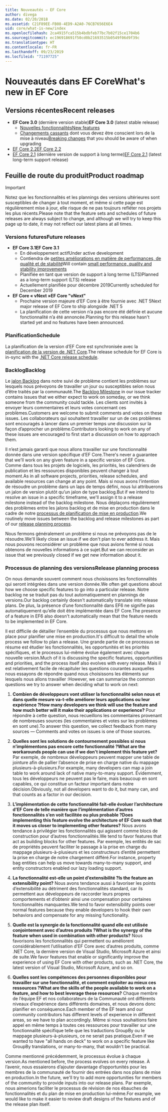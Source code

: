 ```yaml
---
title: Nouveautés – EF Core
author: divega
ms.date: 02/20/2018
ms.assetid: C21F89EE-FB08-4ED9-A2A0-76CB7656E6E4
uid: core/what-is-new/index
ms.openlocfilehash: 2ca4915fca515b4bdbfeb77bc7b02f15ce1704b6
ms.sourcegitcommit: ec196918691f50cd0b21693515b0549f06d9f39c
ms.translationtype: HT
ms.contentlocale: fr-FR
ms.lasthandoff: 09/23/2019
ms.locfileid: "71197725"
---
```

# <a name="whats-new-in-ef-core"></a><span data-ttu-id="5091c-102">Nouveautés dans EF Core</span><span class="sxs-lookup"><span data-stu-id="5091c-102">What's new in EF Core</span></span>

## <a name="recent-releases"></a><span data-ttu-id="5091c-103">Versions récentes</span><span class="sxs-lookup"><span data-stu-id="5091c-103">Recent releases</span></span>

- <span data-ttu-id="5091c-104">**EF Core 3.0** (dernière version stable)</span><span class="sxs-lookup"><span data-stu-id="5091c-104">**EF Core 3.0** (latest stable release)</span></span> 
  - [<span data-ttu-id="5091c-105">Nouvelles fonctionnalités</span><span class="sxs-lookup"><span data-stu-id="5091c-105">New features</span></span>](xref:core/what-is-new/ef-core-3.0/index) 
  - <span data-ttu-id="5091c-106">[Changements cassants](xref:core/what-is-new/ef-core-3.0/breaking-changes) dont vous devez être conscient lors de la mise à niveau</span><span class="sxs-lookup"><span data-stu-id="5091c-106">[Breaking changes](xref:core/what-is-new/ef-core-3.0/breaking-changes) that you should be aware of when upgrading</span></span>
- [<span data-ttu-id="5091c-107">EF Core 2.2</span><span class="sxs-lookup"><span data-stu-id="5091c-107">EF Core 2.2</span></span>](xref:core/what-is-new/ef-core-2.2)
- <span data-ttu-id="5091c-108">[EF Core 2.1](xref:core/what-is-new/ef-core-2.1) (dernière version de support à long terme)</span><span class="sxs-lookup"><span data-stu-id="5091c-108">[EF Core 2.1](xref:core/what-is-new/ef-core-2.1) (latest long-term support release)</span></span>

## <a name="product-roadmap"></a><span data-ttu-id="5091c-109">Feuille de route du produit</span><span class="sxs-lookup"><span data-stu-id="5091c-109">Product roadmap</span></span>

> [!IMPORTANT]
> <span data-ttu-id="5091c-110">Notez que les fonctionnalités et les plannings des versions ultérieures sont susceptibles de changer à tout moment, et même si cette page est régulièrement mise à jour, elle risque de ne pas toujours refléter nos projets les plus récents.</span><span class="sxs-lookup"><span data-stu-id="5091c-110">Please note that the feature sets and schedules of future releases are always subject to change, and although we will try to keep this page up to date, it may not reflect our latest plans at all times.</span></span>

### <a name="future-releases"></a><span data-ttu-id="5091c-111">Versions futures</span><span class="sxs-lookup"><span data-stu-id="5091c-111">Future releases</span></span>

- <span data-ttu-id="5091c-112">**EF Core 3.1**</span><span class="sxs-lookup"><span data-stu-id="5091c-112">**EF Core 3.1**</span></span>  
  - <span data-ttu-id="5091c-113">En développement actif</span><span class="sxs-lookup"><span data-stu-id="5091c-113">Under active development</span></span>
  - <span data-ttu-id="5091c-114">Contiendra de [petites améliorations en matière de performances, de qualité et de stabilité](https://github.com/aspnet/EntityFrameworkCore/issues?q=is%3Aopen+is%3Aissue+milestone%3A3.1.0+sort%3Areactions-desc)</span><span class="sxs-lookup"><span data-stu-id="5091c-114">Will contain [small performance, quality and stability improvements](https://github.com/aspnet/EntityFrameworkCore/issues?q=is%3Aopen+is%3Aissue+milestone%3A3.1.0+sort%3Areactions-desc)</span></span>
  - <span data-ttu-id="5091c-115">Planifiée en tant que version de support à long terme (LTS)</span><span class="sxs-lookup"><span data-stu-id="5091c-115">Planned as a long-term support (LTS) release</span></span>
  - <span data-ttu-id="5091c-116">Actuellement planifiée pour décembre 2019</span><span class="sxs-lookup"><span data-stu-id="5091c-116">Currently scheduled for December 2019</span></span>
- <span data-ttu-id="5091c-117">**EF Core « vNext »**</span><span class="sxs-lookup"><span data-stu-id="5091c-117">**EF Core "vNext"**</span></span>   
  - <span data-ttu-id="5091c-118">Prochaine version majeure d’EF Core à être fournie avec .NET 5</span><span class="sxs-lookup"><span data-stu-id="5091c-118">Next major release of EF Core to ship alongside .NET 5</span></span>
  - <span data-ttu-id="5091c-119">La planification de cette version n’a pas encore été définie et aucune fonctionnalité n’a été annoncée.</span><span class="sxs-lookup"><span data-stu-id="5091c-119">Planning for this release hasn't started yet and no features have been announced.</span></span>  

### <a name="schedule"></a><span data-ttu-id="5091c-120">Planification</span><span class="sxs-lookup"><span data-stu-id="5091c-120">Schedule</span></span>

<span data-ttu-id="5091c-121">La planification de la version d’EF Core est synchronisée avec la [planification de la version de .NET Core](https://github.com/dotnet/core/blob/master/roadmap.md).</span><span class="sxs-lookup"><span data-stu-id="5091c-121">The release schedule for EF Core is in-sync with the [.NET Core release schedule](https://github.com/dotnet/core/blob/master/roadmap.md).</span></span>

### <a name="backlog"></a><span data-ttu-id="5091c-122">Backlog</span><span class="sxs-lookup"><span data-stu-id="5091c-122">Backlog</span></span>

<span data-ttu-id="5091c-123">Le [jalon Backlog](https://github.com/aspnet/EntityFrameworkCore/issues?q=is%3Aopen+is%3Aissue+milestone%3ABacklog+sort%3Areactions-%2B1-desc) dans notre suivi de problème contient les problèmes sur lesquels nous prévoyons de travailler un jour ou susceptibles selon nous d’être traités par la communauté.</span><span class="sxs-lookup"><span data-stu-id="5091c-123">The [Backlog Milestone](https://github.com/aspnet/EntityFrameworkCore/issues?q=is%3Aopen+is%3Aissue+milestone%3ABacklog+sort%3Areactions-%2B1-desc) in our issue tracker contains issues that we either expect to work on someday, or we think someone from the community could tackle.</span></span>
<span data-ttu-id="5091c-124">Les clients sont invités à envoyer leurs commentaires et leurs votes concernant ces problèmes.</span><span class="sxs-lookup"><span data-stu-id="5091c-124">Customers are welcome to submit comments and votes on these issues.</span></span>
<span data-ttu-id="5091c-125">Les collaborateurs qui souhaitent travailler sur un de ces problèmes sont encouragés à lancer dans un premier temps une discussion sur la façon d’approcher un problème.</span><span class="sxs-lookup"><span data-stu-id="5091c-125">Contributors looking to work on any of these issues are encouraged to first start a discussion on how to approach them.</span></span>

<span data-ttu-id="5091c-126">Il n’est jamais garanti que nous allons travailler sur une fonctionnalité donnée dans une version spécifique d’EF Core.</span><span class="sxs-lookup"><span data-stu-id="5091c-126">There's never a guarantee that we'll work on any given feature in a specific version of EF Core.</span></span>
<span data-ttu-id="5091c-127">Comme dans tous les projets de logiciels, les priorités, les calendriers de publication et les ressources disponibles peuvent changer à tout moment.</span><span class="sxs-lookup"><span data-stu-id="5091c-127">As in all software projects, priorities, release schedules, and available resources can change at any point.</span></span>
<span data-ttu-id="5091c-128">Mais si nous avons l’intention de résoudre un problème dans un laps de temps défini, nous lui attribuerons un jalon de version plutôt qu’un jalon de type backlog.</span><span class="sxs-lookup"><span data-stu-id="5091c-128">But if we intend to resolve an issue in a specific timeframe, we'll assign it to a release milestone instead of the backlog milestone.</span></span>
<span data-ttu-id="5091c-129">Nous déplaçons régulièrement des problèmes entre les jalons backlog et de mise en production dans le cadre de notre [processus de planification de mise en production](#release-planning-process).</span><span class="sxs-lookup"><span data-stu-id="5091c-129">We routinely move issues between the backlog and release milestones as part of our [release planning process](#release-planning-process).</span></span>

<span data-ttu-id="5091c-130">Nous fermons généralement un problème si nous ne prévoyons pas de le résoudre.</span><span class="sxs-lookup"><span data-stu-id="5091c-130">We'll likely close an issue if we don't plan to ever address it.</span></span>
<span data-ttu-id="5091c-131">Mais nous pouvons reconsidérer un problème que nous avions fermé si nous obtenons de nouvelles informations à ce sujet.</span><span class="sxs-lookup"><span data-stu-id="5091c-131">But we can reconsider an issue that we previously closed if we get new information about it.</span></span>

### <a name="release-planning-process"></a><span data-ttu-id="5091c-132">Processus de planning des versions</span><span class="sxs-lookup"><span data-stu-id="5091c-132">Release planning process</span></span>

<span data-ttu-id="5091c-133">On nous demande souvent comment nous choisissons les fonctionnalités qui seront intégrées dans une version donnée.</span><span class="sxs-lookup"><span data-stu-id="5091c-133">We often get questions about how we choose specific features to go into a particular release.</span></span>
<span data-ttu-id="5091c-134">Notre backlog ne se traduit pas du tout automatiquement en plannings de versions.</span><span class="sxs-lookup"><span data-stu-id="5091c-134">Our backlog certainly doesn't automatically translate into release plans.</span></span>
<span data-ttu-id="5091c-135">De plus, la présence d’une fonctionnalité dans EF6 ne signifie pas automatiquement qu’elle doit être implémentée dans EF Core.</span><span class="sxs-lookup"><span data-stu-id="5091c-135">The presence of a feature in EF6 also doesn't automatically mean that the feature needs to be implemented in EF Core.</span></span>

<span data-ttu-id="5091c-136">Il est difficile de détailler l’ensemble du processus que nous mettons en place pour planifier une mise en production.</span><span class="sxs-lookup"><span data-stu-id="5091c-136">It's difficult to detail the whole process we follow to plan a release.</span></span>
<span data-ttu-id="5091c-137">Une grande partie de ce processus se résume est étudier les fonctionnalités, les opportunités et les priorités spécifiques, et le processus lui-même évolue également avec chaque nouvelle version.</span><span class="sxs-lookup"><span data-stu-id="5091c-137">Much of it is discussing the specific features, opportunities and priorities, and the process itself also evolves with every release.</span></span>
<span data-ttu-id="5091c-138">Mais il est relativement facile de récapituler les questions courantes auxquelles nous essayons de répondre quand nous choisissons les éléments sur lesquels nous allons travailler :</span><span class="sxs-lookup"><span data-stu-id="5091c-138">However, we can summarize the common questions we try to answer when deciding what to work on next:</span></span>

1. <span data-ttu-id="5091c-139">**Combien de développeurs vont utiliser la fonctionnalité selon nous et dans quelle mesure va-t-elle améliorer leurs applications ou leur expérience ?**</span><span class="sxs-lookup"><span data-stu-id="5091c-139">**How many developers we think will use the feature and how much better will it make their applications or experience?**</span></span> <span data-ttu-id="5091c-140">Pour répondre à cette question, nous recueillons les commentaires provenant de nombreuses sources (les commentaires et votes sur les problèmes en sont une).</span><span class="sxs-lookup"><span data-stu-id="5091c-140">To answer this question, we collect feedback from many sources — Comments and votes on issues is one of those sources.</span></span>

2. <span data-ttu-id="5091c-141">**Quelles sont les solutions de contournement possibles si nous n’implémentons pas encore cette fonctionnalité ?**</span><span class="sxs-lookup"><span data-stu-id="5091c-141">**What are the workarounds people can use if we don't implement this feature yet?**</span></span> <span data-ttu-id="5091c-142">Par exemple, de nombreux développeurs peuvent mapper une table de jointure afin de pallier l’absence de prise en charge native du mappage plusieurs-à-plusieurs.</span><span class="sxs-lookup"><span data-stu-id="5091c-142">For example, many developers can map a join table to work around lack of native many-to-many support.</span></span> <span data-ttu-id="5091c-143">Évidemment, tous les développeurs ne peuvent pas le faire, mais beaucoup en sont capables, ce qui constitue un facteur important dans notre décision.</span><span class="sxs-lookup"><span data-stu-id="5091c-143">Obviously, not all developers want to do it, but many can, and that counts as a factor in our decision.</span></span>

3. <span data-ttu-id="5091c-144">**L’implémentation de cette fonctionnalité fait-elle évoluer l’architecture d’EF Core de telle manière que l’implémentation d’autres fonctionnalités s’en voit facilitée ou plus probable ?**</span><span class="sxs-lookup"><span data-stu-id="5091c-144">**Does implementing this feature evolve the architecture of EF Core such that it moves us closer to implementing other features?**</span></span> <span data-ttu-id="5091c-145">Nous avons tendance à privilégier les fonctionnalités qui agissent comme blocs de construction pour d’autres fonctionnalités.</span><span class="sxs-lookup"><span data-stu-id="5091c-145">We tend to favor features that act as building blocks for other features.</span></span> <span data-ttu-id="5091c-146">Par exemple, les entités de sac de propriétés peuvent faciliter le passage à la prise en charge du mappage plusieurs-à-plusieurs et les constructeurs d’entité permettent la prise en charge de notre chargement différé.</span><span class="sxs-lookup"><span data-stu-id="5091c-146">For instance, property bag entities can help us move towards many-to-many support, and entity constructors enabled our lazy loading support.</span></span>

4. <span data-ttu-id="5091c-147">**La fonctionnalité est-elle un point d’extensibilité ?**</span><span class="sxs-lookup"><span data-stu-id="5091c-147">**Is the feature an extensibility point?**</span></span> <span data-ttu-id="5091c-148">Nous avons tendance aussi à favoriser les points d’extensibilité au détriment des fonctionnalités standard, car ils permettent aux développeurs de raccorder leurs propres comportements et d’obtenir ainsi une compensation pour certaines fonctionnalités manquantes.</span><span class="sxs-lookup"><span data-stu-id="5091c-148">We tend to favor extensibility points over normal features because they enable developers to hook their own behaviors and compensate for any missing functionality.</span></span>

5. <span data-ttu-id="5091c-149">**Quelle est la synergie de la fonctionnalité quand elle est utilisée conjointement avec d’autres produits ?**</span><span class="sxs-lookup"><span data-stu-id="5091c-149">**What is the synergy of the feature when used in combination with other products?**</span></span> <span data-ttu-id="5091c-150">Nous favorisons les fonctionnalités qui permettent ou améliorent considérablement l’utilisation d’EF Core avec d’autres produits, comme .NET Core, la dernière version de Visual Studio, Microsoft Azure et ainsi de suite.</span><span class="sxs-lookup"><span data-stu-id="5091c-150">We favor features that enable or significantly improve the experience of using EF Core with other products, such as .NET Core, the latest version of Visual Studio, Microsoft Azure, and so on.</span></span>

6. <span data-ttu-id="5091c-151">**Quelles sont les compétences des personnes disponibles pour travailler sur une fonctionnalité, et comment exploiter au mieux ces ressources ?**</span><span class="sxs-lookup"><span data-stu-id="5091c-151">**What are the skills of the people available to work on a feature, and how to best leverage these resources?**</span></span> <span data-ttu-id="5091c-152">Chaque membre de l’équipe EF et nos collaborateurs de la Communauté ont différents niveaux d’expérience dans différents domaines, et nous devons donc planifier en conséquence.</span><span class="sxs-lookup"><span data-stu-id="5091c-152">Each member of the EF team and our community contributors has different levels of experience in different areas, so we have to plan accordingly.</span></span> <span data-ttu-id="5091c-153">Même si nous souhaitions faire appel en même temps à toutes ces ressources pour travailler sur une fonctionnalité spécifique telle que les traductions GroupBy ou le mappage plusieurs-à-plusieurs, ce ne serait pas pratique.</span><span class="sxs-lookup"><span data-stu-id="5091c-153">Even if we wanted to have "all hands on deck" to work on a specific feature like GroupBy translations, or many-to-many, that wouldn't be practical.</span></span>

<span data-ttu-id="5091c-154">Comme mentionné précédemment, le processus évolue à chaque version.</span><span class="sxs-lookup"><span data-stu-id="5091c-154">As mentioned before, the process evolves on every release.</span></span>
<span data-ttu-id="5091c-155">À l’avenir, nous essaierons d’ajouter davantage d’opportunités pour les membres de la communauté de fournir des entrées dans nos plans de mise en production.</span><span class="sxs-lookup"><span data-stu-id="5091c-155">In the future, we'll try to add more opportunities for members of the community to provide inputs into our release plans.</span></span>
<span data-ttu-id="5091c-156">Par exemple, nous aimerions faciliter le processus de révision de nos ébauches de fonctionnalités et du plan de mise en production lui-même.</span><span class="sxs-lookup"><span data-stu-id="5091c-156">For example, we would like to make it easier to review draft designs of the features and of the release plan itself.</span></span>